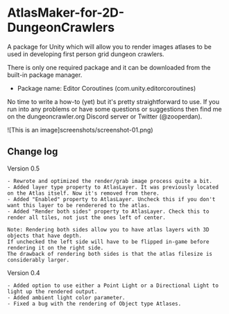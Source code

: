 # AtlasMaker-for-2D-DungeonCrawlers
 A package for Unity which will allow you to render images atlases to be used in developing first person grid dungeon crawlers.
 
 There is only one required package and it can be downloaded from the built-in package manager.
- Package name: Editor Coroutines (com.unity.editorcoroutines)

No time to write a how-to (yet) but it's pretty straightforward to use. If you run into any problems or have some questions or suggestions then find me on the dungeoncrawler.org Discord server or Twitter (@zooperdan).

![This is an image]screenshots/screenshot-01.png)

## Change log

Version 0.5

	- Rewrote and optimized the render/grab image process quite a bit.	
	- Added layer type property to AtlasLayer. It was previously located on the Atlas itself. Now it's removed from there.
	- Added "Enabled" property to AtlasLayer. Uncheck this if you don't want this layer to be renderered to the atlas.
	- Added "Render both sides" property to AtlasLayer. Check this to render all tiles, not just the ones left of center.
	
	Note: Rendering both sides allow you to have atlas layers with 3D objects that have depth.
	If unchecked the left side will have to be flipped in-game before rendering it on the right side.
	The drawback of rendering both sides is that the atlas filesize is considerably larger.

Version 0.4

	- Added option to use either a Point Light or a Directional Light to light up the rendered output.
	- Added ambient light color parameter.
	- Fixed a bug with the rendering of Object type Atlases.
